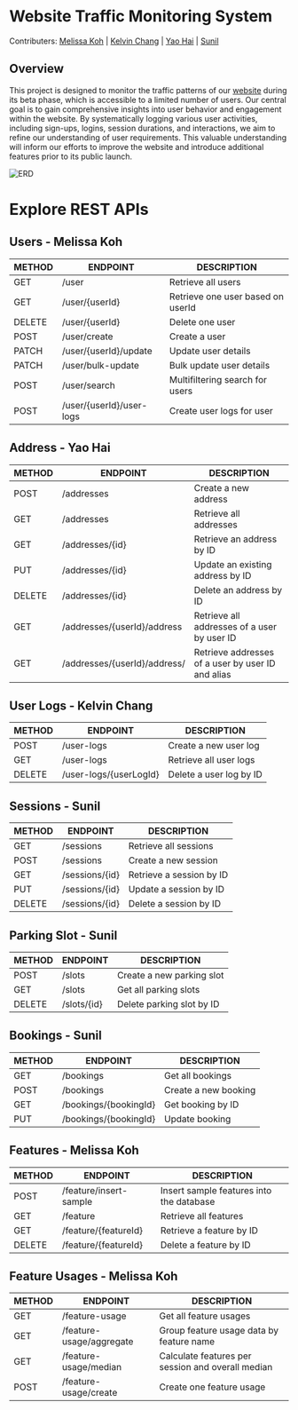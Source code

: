 # Website Traffic Monitoring System

Contributers: [Melissa Koh](https://github.com/merriemelly) | [Kelvin Chang](https://github.com/kelvin3118) | [Yao Hai](https://github.com/yaohai1216) | [Sunil](https://github.com/dakshajaan2012)

## Overview

This project is designed to monitor the traffic patterns of our [website](https://relaxed-crepe-fe83a4.netlify.app/) during its beta phase, which is accessible to a limited number of users.
Our central goal is to gain comprehensive insights into user behavior and engagement within the website.
By systematically logging various user activities, including sign-ups, logins, session durations, and interactions, we aim to refine our understanding of user requirements.
This valuable understanding will inform our efforts to improve the website and introduce additional features prior to its public launch.

![ERD](https://github.com/dakshajaan2012/sctp-cohort5-m3-grp3/assets/117299425/9aa5a9d8-4d8c-442e-8e19-7375b2705a7e)


# Explore REST APIs

## Users - Melissa Koh

| METHOD | ENDPOINT                 | DESCRIPTION                       |
| ------ | ------------------------ | --------------------------------- |
| GET    | /user                    | Retrieve all users                |
| GET    | /user/{userId}           | Retrieve one user based on userId |
| DELETE | /user/{userId}           | Delete one user                   |
| POST   | /user/create             | Create a user                     |
| PATCH  | /user/{userId}/update    | Update user details               |
| PATCH  | /user/bulk-update        | Bulk update user details          |
| POST   | /user/search             | Multifiltering search for users   |
| POST   | /user/{userId}/user-logs | Create user logs for user         |

## Address - Yao Hai

| METHOD | ENDPOINT                     | DESCRIPTION                                       |
| ------ | ---------------------------- | ------------------------------------------------- |
| POST   | /addresses                   | Create a new address                              |
| GET    | /addresses                   | Retrieve all addresses                            |
| GET    | /addresses/{id}              | Retrieve an address by ID                         |
| PUT    | /addresses/{id}              | Update an existing address by ID                  |
| DELETE | /addresses/{id}              | Delete an address by ID                           |
| GET    | /addresses/{userId}/address  | Retrieve all addresses of a user by user ID       |
| GET    | /addresses/{userId}/address/ | Retrieve addresses of a user by user ID and alias |

## User Logs - Kelvin Chang

| METHOD | ENDPOINT               | DESCRIPTION             |
| ------ | ---------------------- | ----------------------- |
| POST   | /user-logs             | Create a new user log   |
| GET    | /user-logs             | Retrieve all user logs  |
| DELETE | /user-logs/{userLogId} | Delete a user log by ID |

## Sessions - Sunil

| METHOD | ENDPOINT       | DESCRIPTION              |
| ------ | -------------- | ------------------------ |
| GET    | /sessions      | Retrieve all sessions    |
| POST   | /sessions      | Create a new session     |
| GET    | /sessions/{id} | Retrieve a session by ID |
| PUT    | /sessions/{id} | Update a session by ID   |
| DELETE | /sessions/{id} | Delete a session by ID   |

## Parking Slot - Sunil

| METHOD | ENDPOINT    | DESCRIPTION               |
| ------ | ----------- | ------------------------- |
| POST   | /slots      | Create a new parking slot |
| GET    | /slots      | Get all parking slots     |
| DELETE | /slots/{id} | Delete parking slot by ID |

## Bookings - Sunil

| METHOD | ENDPOINT              | DESCRIPTION          |
| ------ | --------------------- | -------------------- |
| GET    | /bookings             | Get all bookings     |
| POST   | /bookings             | Create a new booking |
| GET    | /bookings/{bookingId} | Get booking by ID    |
| PUT    | /bookings/{bookingId} | Update booking       |

## Features - Melissa Koh

| METHOD | ENDPOINT               | DESCRIPTION                              |
| ------ | ---------------------- | ---------------------------------------- |
| POST   | /feature/insert-sample | Insert sample features into the database |
| GET    | /feature               | Retrieve all features                    |
| GET    | /feature/{featureId}   | Retrieve a feature by ID                 |
| DELETE | /feature/{featureId}   | Delete a feature by ID                   |

## Feature Usages - Melissa Koh

| METHOD | ENDPOINT                 | DESCRIPTION                                       |
| ------ | ------------------------ | ------------------------------------------------- |
| GET    | /feature-usage           | Get all feature usages                            |
| GET    | /feature-usage/aggregate | Group feature usage data by feature name          |
| GET    | /feature-usage/median    | Calculate features per session and overall median |
| POST   | /feature-usage/create    | Create one feature usage                          |
